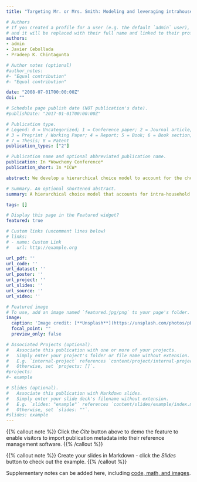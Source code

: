 ```yaml
---
title: "Targeting Mr. or Mrs. Smith: Modeling and leveraging intrahousehold heterogeneity in brand choice behavior"

# Authors
# If you created a profile for a user (e.g. the default `admin` user), write the username (folder name) here 
# and it will be replaced with their full name and linked to their profile.
authors:
- admin
- Javier Cebollada
- Pradeep K. Chintagunta

# Author notes (optional)
#author_notes:
#- "Equal contribution"
#- "Equal contribution"

date: "2008-07-01T00:00:00Z"
doi: ""

# Schedule page publish date (NOT publication's date).
#publishDate: "2017-01-01T00:00:00Z"

# Publication type.
# Legend: 0 = Uncategorized; 1 = Conference paper; 2 = Journal article;
# 3 = Preprint / Working Paper; 4 = Report; 5 = Book; 6 = Book section;
# 7 = Thesis; 8 = Patent
publication_types: ["2"]

# Publication name and optional abbreviated publication name.
publication: In *Wowchemy Conference*
publication_short: In *ICW*

abstract: We develop a hierarchical choice model to account for the choice utility heterogeneity of individual shoppers that belong to the same household. Our model allows us to measure how much variability in purchase behavior exists among individuals in a household, and to compare this to the variability that exists across households. Because of the presence of multiple shoppers from the same household, we also extend the concept of household-level state dependence to consider state dependence at the individual level. We apply our model to five different grocery categories. We find that the intrahousehold heterogeneity in estimated brand intercepts and (to a lesser extent) price sensitivities is about 20%–30% of the interhousehold heterogeneity in these parameters. However, with promotion sensitivities, we find intrahousehold heterogeneity, in most cases, to be as large as interhousehold heterogeneity. Our state dependence results show that past brands pur- chased by an individual have a much stronger influence on subsequent purchases than those purchased by anyone in the household. We use our estimated utility parameters to compare the expected profitability of promotions targeted at the individual rather than at the household and find substantial (more than 50%) improvements in the incremental revenue of supermarket promotions.

# Summary. An optional shortened abstract.
summary: A hierarchical choice model that accounts for intra-household heterogeneity shows a novel way to target price promotions

tags: []

# Display this page in the Featured widget?
featured: true

# Custom links (uncomment lines below)
# links:
# - name: Custom Link
#   url: http://example.org

url_pdf: ''
url_code: ''
url_dataset: ''
url_poster: ''
url_project: ''
url_slides: ''
url_source: ''
url_video: ''

# Featured image
# To use, add an image named `featured.jpg/png` to your page's folder. 
image:
  caption: 'Image credit: [**Unsplash**](https://unsplash.com/photos/pLCdAaMFLTE)'
  focal_point: ""
  preview_only: false

# Associated Projects (optional).
#   Associate this publication with one or more of your projects.
#   Simply enter your project's folder or file name without extension.
#   E.g. `internal-project` references `content/project/internal-project/index.md`.
#   Otherwise, set `projects: []`.
#projects:
#- example

# Slides (optional).
#   Associate this publication with Markdown slides.
#   Simply enter your slide deck's filename without extension.
#   E.g. `slides: "example"` references `content/slides/example/index.md`.
#   Otherwise, set `slides: ""`.
#slides: example
---
```


{{% callout note %}}
Click the *Cite* button above to demo the feature to enable visitors to import publication metadata into their reference management software.
{{% /callout %}}

{{% callout note %}}
Create your slides in Markdown - click the *Slides* button to check out the example.
{{% /callout %}}

Supplementary notes can be added here, including [code, math, and images](https://wowchemy.com/docs/writing-markdown-latex/).
